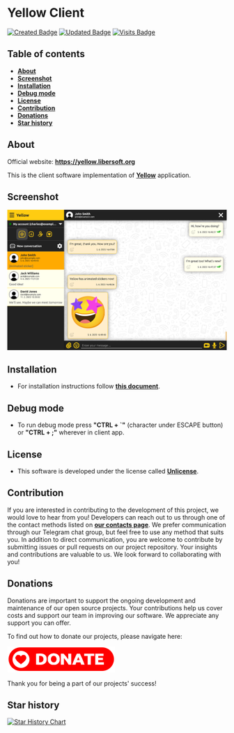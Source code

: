 # Yellow Client

[![Created Badge](https://badges.pufler.dev/created/libersoft-org/yellow-client)](https://badges.pufler.dev) [![Updated Badge](https://badges.pufler.dev/updated/libersoft-org/yellow-client)](https://badges.pufler.dev) [![Visits Badge](https://badges.pufler.dev/visits/libersoft-org/yellow-client)](https://badges.pufler.dev)

## Table of contents

- [**About**](#about)
- [**Screenshot**](#screenshot)
- [**Installation**](#installation)
- [**Debug mode**](#debug-mode)
- [**License**](#license)
- [**Contribution**](#contribution)
- [**Donations**](#donations)
- [**Star history**](#star-history)

## About

Official website: **https://yellow.libersoft.org**

This is the client software implementation of [**Yellow**](https://github.com/libersoft-org/yellow-documentation/) application.

## Screenshot

![Yellow](./screenshot.webp)

## Installation

- For installation instructions follow [**this document**](./INSTALL.md).

## Debug mode

- To run debug mode press **"CTRL + `"** (character under ESCAPE button) or **"CTRL + ;"** wherever in client app.

## License

- This software is developed under the license called [**Unlicense**](./LICENSE).

## Contribution

If you are interested in contributing to the development of this project, we would love to hear from you! Developers can reach out to us through one of the contact methods listed on [**our contacts page**](https://libersoft.org/contacts). We prefer communication through our Telegram chat group, but feel free to use any method that suits you.
In addition to direct communication, you are welcome to contribute by submitting issues or pull requests on our project repository. Your insights and contributions are valuable to us. We look forward to collaborating with you!

## Donations

Donations are important to support the ongoing development and maintenance of our open source projects. Your contributions help us cover costs and support our team in improving our software. We appreciate any support you can offer.

To find out how to donate our projects, please navigate here:

[![Donate](https://raw.githubusercontent.com/libersoft-org/documents/main/donate.png)](https://libersoft.org/donations)

Thank you for being a part of our projects' success!

## Star history

[![Star History Chart](https://api.star-history.com/svg?repos=libersoft-org/yellow-client&type=Date)](https://star-history.com/#libersoft-org/yellow-client&Date)
